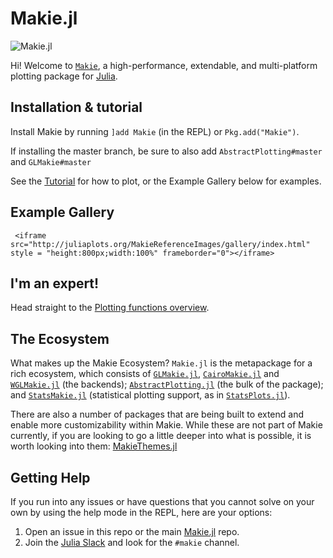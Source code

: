 # Makie.jl

![Makie.jl](assets/logo.png)

Hi! Welcome to [`Makie`](https://github.com/JuliaPlots/Makie.jl/), a high-performance, extendable, and multi-platform plotting package for [Julia](https://julialang.org/).

## Installation & tutorial

Install Makie by running `]add Makie` (in the REPL) or `Pkg.add("Makie")`.  

If installing the master branch, be sure to also add `AbstractPlotting#master` and `GLMakie#master`

See the [Tutorial](@ref) for how to plot, or the Example Gallery below for examples.

## Example Gallery

```@raw html
 <iframe src="http://juliaplots.org/MakieReferenceImages/gallery/index.html" style = "height:800px;width:100%" frameborder="0"></iframe>
```

## I'm an expert!

Head straight to the [Plotting functions overview](@ref).

## The Ecosystem

What makes up the Makie Ecosystem? `Makie.jl` is the metapackage for a rich ecosystem, which consists of [`GLMakie.jl`](https://github.com/JuliaPlots/GLMakie.jl), [`CairoMakie.jl`](https://github.com/JuliaPlots/CairoMakie.jl) and [`WGLMakie.jl`](https://github.com/JuliaPlots/WGLMakie.jl) (the backends); [`AbstractPlotting.jl`](https://github.com/JuliaPlots/AbstractPlotting.jl) (the bulk of the package); and [`StatsMakie.jl`](https://github.com/JuliaPlots/StatsMakie.jl) (statistical plotting support, as in [`StatsPlots.jl`](https://github.com/JuliaPlots/StatsPlots.jl)).

There are also a number of packages that are being built to extend and enable more customizability within Makie. While these are not part of Makie currently, if you are looking to go a little deeper into what is possible, it is worth looking into them: [MakieThemes.jl](https://github.com/JuliaPlots/MakieThemes.jl)

## Getting Help

If you run into any issues or have questions that you cannot solve on your own by using the help mode in the REPL, here are your options:

1) Open an issue in this repo or the main [Makie.jl](https://github.com/JuliaPlots/Makie.jl) repo.
2) Join the [Julia Slack](https://slackinvite.julialang.org) and look for the `#makie` channel.
